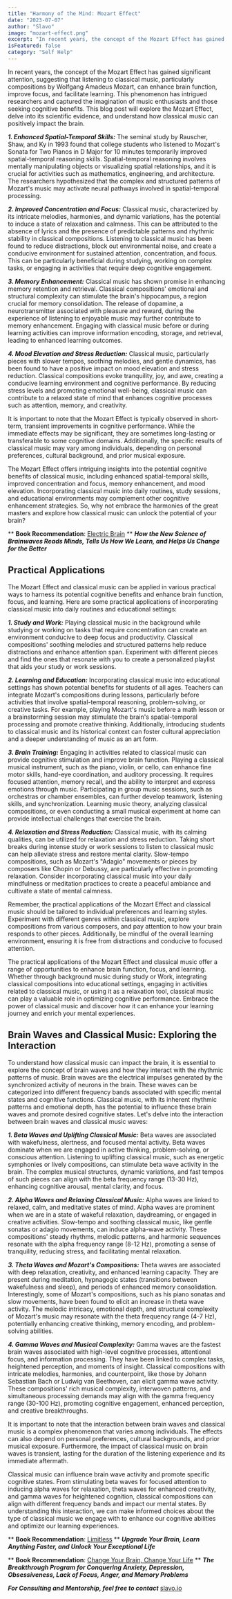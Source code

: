 ```yaml
---
title: "Harmony of the Mind: Mozart Effect"
date: "2023-07-07"
author: "Slavo"
image: "mozart-effect.png"
excerpt: "In recent years, the concept of the Mozart Effect has gained significant attention, suggesting that listening to classical music, particularly compositions by Wolfgang Amadeus Mozart, can enhance brain function..."
isFeatured: false
category: "Self Help"
---
```


In recent years, the concept of the Mozart Effect has gained significant attention, suggesting that listening to classical music, particularly compositions by Wolfgang Amadeus Mozart, can enhance brain function, improve focus, and facilitate learning. This phenomenon has intrigued researchers and captured the imagination of music enthusiasts and those seeking cognitive benefits. This blog post will explore the Mozart Effect, delve into its scientific evidence, and understand how classical music can positively impact the brain.

**_1. Enhanced Spatial-Temporal Skills:_**
The seminal study by Rauscher, Shaw, and Ky in 1993 found that college students who listened to Mozart's Sonata for Two Pianos in D Major for 10 minutes temporarily improved spatial-temporal reasoning skills. Spatial-temporal reasoning involves mentally manipulating objects or visualizing spatial relationships, and it is crucial for activities such as mathematics, engineering, and architecture. The researchers hypothesized that the complex and structured patterns of Mozart's music may activate neural pathways involved in spatial-temporal processing.

**_2. Improved Concentration and Focus:_**
Classical music, characterized by its intricate melodies, harmonies, and dynamic variations, has the potential to induce a state of relaxation and calmness. This can be attributed to the absence of lyrics and the presence of predictable patterns and rhythmic stability in classical compositions. Listening to classical music has been found to reduce distractions, block out environmental noise, and create a conducive environment for sustained attention, concentration, and focus. This can be particularly beneficial during studying, working on complex tasks, or engaging in activities that require deep cognitive engagement.

**_3. Memory Enhancement:_**
Classical music has shown promise in enhancing memory retention and retrieval. Classical compositions' emotional and structural complexity can stimulate the brain's hippocampus, a region crucial for memory consolidation. The release of dopamine, a neurotransmitter associated with pleasure and reward, during the experience of listening to enjoyable music may further contribute to memory enhancement. Engaging with classical music before or during learning activities can improve information encoding, storage, and retrieval, leading to enhanced learning outcomes.

**_4. Mood Elevation and Stress Reduction:_**
Classical music, particularly pieces with slower tempos, soothing melodies, and gentle dynamics, has been found to have a positive impact on mood elevation and stress reduction. Classical compositions evoke tranquility, joy, and awe, creating a conducive learning environment and cognitive performance. By reducing stress levels and promoting emotional well-being, classical music can contribute to a relaxed state of mind that enhances cognitive processes such as attention, memory, and creativity.

It is important to note that the Mozart Effect is typically observed in short-term, transient improvements in cognitive performance. While the immediate effects may be significant, they are sometimes long-lasting or transferable to some cognitive domains. Additionally, the specific results of classical music may vary among individuals, depending on personal preferences, cultural background, and prior musical exposure.

The Mozart Effect offers intriguing insights into the potential cognitive benefits of classical music, including enhanced spatial-temporal skills, improved concentration and focus, memory enhancement, and mood elevation. Incorporating classical music into daily routines, study sessions, and educational environments may complement other cognitive enhancement strategies. So, why not embrace the harmonies of the great masters and explore how classical music can unlock the potential of your brain?

\*\* **Book Recommendation**: [Electric Brain](https://amzn.to/3PLjpoV)
\*\* **_How the New Science of Brainwaves Reads Minds, Tells Us How We Learn, and Helps Us Change for the Better_**

## Practical Applications

The Mozart Effect and classical music can be applied in various practical ways to harness its potential cognitive benefits and enhance brain function, focus, and learning. Here are some practical applications of incorporating classical music into daily routines and educational settings:

**_1. Study and Work:_**
Playing classical music in the background while studying or working on tasks that require concentration can create an environment conducive to deep focus and productivity. Classical compositions' soothing melodies and structured patterns help reduce distractions and enhance attention span. Experiment with different pieces and find the ones that resonate with you to create a personalized playlist that aids your study or work sessions.

**_2. Learning and Education:_**
Incorporating classical music into educational settings has shown potential benefits for students of all ages. Teachers can integrate Mozart's compositions during lessons, particularly before activities that involve spatial-temporal reasoning, problem-solving, or creative tasks. For example, playing Mozart's music before a math lesson or a brainstorming session may stimulate the brain's spatial-temporal processing and promote creative thinking. Additionally, introducing students to classical music and its historical context can foster cultural appreciation and a deeper understanding of music as an art form.

**_3. Brain Training:_**
Engaging in activities related to classical music can provide cognitive stimulation and improve brain function. Playing a classical musical instrument, such as the piano, violin, or cello, can enhance fine motor skills, hand-eye coordination, and auditory processing. It requires focused attention, memory recall, and the ability to interpret and express emotions through music. Participating in group music sessions, such as orchestras or chamber ensembles, can further develop teamwork, listening skills, and synchronization. Learning music theory, analyzing classical compositions, or even conducting a small musical experiment at home can provide intellectual challenges that exercise the brain.

**_4. Relaxation and Stress Reduction:_**
Classical music, with its calming qualities, can be utilized for relaxation and stress reduction. Taking short breaks during intense study or work sessions to listen to classical music can help alleviate stress and restore mental clarity. Slow-tempo compositions, such as Mozart's "Adagio" movements or pieces by composers like Chopin or Debussy, are particularly effective in promoting relaxation. Consider incorporating classical music into your daily mindfulness or meditation practices to create a peaceful ambiance and cultivate a state of mental calmness.

Remember, the practical applications of the Mozart Effect and classical music should be tailored to individual preferences and learning styles. Experiment with different genres within classical music, explore compositions from various composers, and pay attention to how your brain responds to other pieces. Additionally, be mindful of the overall learning environment, ensuring it is free from distractions and conducive to focused attention.

The practical applications of the Mozart Effect and classical music offer a range of opportunities to enhance brain function, focus, and learning. Whether through background music during study or Work, integrating classical compositions into educational settings, engaging in activities related to classical music, or using it as a relaxation tool, classical music can play a valuable role in optimizing cognitive performance. Embrace the power of classical music and discover how it can enhance your learning journey and enrich your mental experiences.

## Brain Waves and Classical Music: Exploring the Interaction

To understand how classical music can impact the brain, it is essential to explore the concept of brain waves and how they interact with the rhythmic patterns of music. Brain waves are the electrical impulses generated by the synchronized activity of neurons in the brain. These waves can be categorized into different frequency bands associated with specific mental states and cognitive functions. Classical music, with its inherent rhythmic patterns and emotional depth, has the potential to influence these brain waves and promote desired cognitive states. Let's delve into the interaction between brain waves and classical music waves:

**_1. Beta Waves and Uplifting Classical Music:_**
Beta waves are associated with wakefulness, alertness, and focused mental activity. Beta waves dominate when we are engaged in active thinking, problem-solving, or conscious attention. Listening to uplifting classical music, such as energetic symphonies or lively compositions, can stimulate beta wave activity in the brain. The complex musical structures, dynamic variations, and fast tempos of such pieces can align with the beta frequency range (13-30 Hz), enhancing cognitive arousal, mental clarity, and focus.

**_2. Alpha Waves and Relaxing Classical Music:_**
Alpha waves are linked to relaxed, calm, and meditative states of mind. Alpha waves are prominent when we are in a state of wakeful relaxation, daydreaming, or engaged in creative activities. Slow-tempo and soothing classical music, like gentle sonatas or adagio movements, can induce alpha-wave activity. These compositions' steady rhythms, melodic patterns, and harmonic sequences resonate with the alpha frequency range (8-12 Hz), promoting a sense of tranquility, reducing stress, and facilitating mental relaxation.

**_3. Theta Waves and Mozart's Compositions:_**
Theta waves are associated with deep relaxation, creativity, and enhanced learning capacity. They are present during meditation, hypnagogic states (transitions between wakefulness and sleep), and periods of enhanced memory consolidation. Interestingly, some of Mozart's compositions, such as his piano sonatas and slow movements, have been found to elicit an increase in theta wave activity. The melodic intricacy, emotional depth, and structural complexity of Mozart's music may resonate with the theta frequency range (4-7 Hz), potentially enhancing creative thinking, memory encoding, and problem-solving abilities.

**_4. Gamma Waves and Musical Complexity:_**
Gamma waves are the fastest brain waves associated with high-level cognitive processes, attentional focus, and information processing. They have been linked to complex tasks, heightened perception, and moments of insight. Classical compositions with intricate melodies, harmonies, and counterpoint, like those by Johann Sebastian Bach or Ludwig van Beethoven, can elicit gamma wave activity. These compositions' rich musical complexity, interwoven patterns, and simultaneous processing demands may align with the gamma frequency range (30-100 Hz), promoting cognitive engagement, enhanced perception, and creative breakthroughs.

It is important to note that the interaction between brain waves and classical music is a complex phenomenon that varies among individuals. The effects can also depend on personal preferences, cultural backgrounds, and prior musical exposure. Furthermore, the impact of classical music on brain waves is transient, lasting for the duration of the listening experience and its immediate aftermath.

Classical music can influence brain wave activity and promote specific cognitive states. From stimulating beta waves for focused attention to inducing alpha waves for relaxation, theta waves for enhanced creativity, and gamma waves for heightened cognition, classical compositions can align with different frequency bands and impact our mental states. By understanding this interaction, we can make informed choices about the type of classical music we engage with to enhance our cognitive abilities and optimize our learning experiences.

\*\* **Book Recommendation**: [Limitless](https://amzn.to/44q7u3U)
\*\* **_Upgrade Your Brain, Learn Anything Faster, and Unlock Your Exceptional Life_**

\*\* **Book Recommendation**: [Change Your Brain, Change Your Life](https://amzn.to/44rO5ja)
\*\* **_The Breakthrough Program for Conquering Anxiety, Depression, Obsessiveness, Lack of Focus, Anger, and Memory Problems_**

**_For Consulting and Mentorship, feel free to contact_** [slavo.io](/contact)
